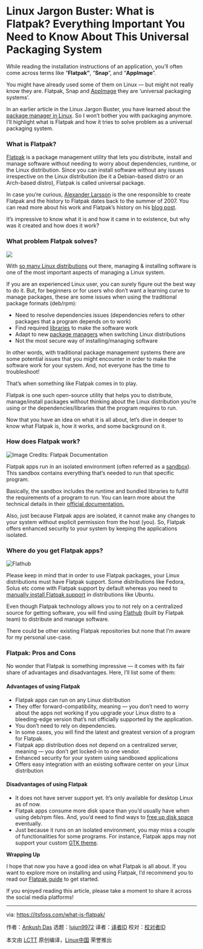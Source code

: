 [#]: collector: (lujun9972)
[#]: translator: ( )
[#]: reviewer: ( )
[#]: publisher: ( )
[#]: url: ( )
[#]: subject: (Linux Jargon Buster: What is Flatpak? Everything Important You Need to Know About This Universal Packaging System)
[#]: via: (https://itsfoss.com/what-is-flatpak/)
[#]: author: (Ankush Das https://itsfoss.com/author/ankush/)

Linux Jargon Buster: What is Flatpak? Everything Important You Need to Know About This Universal Packaging System
======

While reading the installation instructions of an application, you’ll often come across terms like “**Flatpak”**, “**Snap**”, and “**AppImage**”.

You might have already used some of them on Linux — but might not really know they are. Flatpak, Snap and [AppImage][1] they are ‘universal packaging systems’.

In an earlier article in the Linux Jargon Buster, you have learned about the [package manager in Linux][2]. So I won’t bother you with packaging anymore. I’ll highlight what is Flatpak and how it tries to solve problem as a universal packaging system.

### What is Flatpak?

[Flatpak][3] is a package management utility that lets you distribute, install and manage software without needing to worry about dependencies, runtime, or the Linux distribution. Since you can install software without any issues irrespective on the Linux distribution (be it a Debian-based distro or an Arch-based distro), Flatpak is called universal package.

In case you’re curious, [Alexander Larsson][4] is the one responsible to create Flatpak and the history to Flatpak dates back to the summer of 2007. You can read more about his work and Flatpak’s history on his [blog post][5].

It’s impressive to know what it is and how it came in to existence, but why was it created and how does it work?

### What problem Flatpak solves?

![][6]

With [so many Linux distributions][7] out there, managing &amp; installing software is one of the most important aspects of managing a Linux system.

If you are an experienced Linux user, you can surely figure out the best way to do it. But, for beginners or for users who don’t want a learning curve to manage packages, these are some issues when using the traditional package formats (deb/rpm):

  * Need to resolve dependencies issues (dependencies refers to other packages that a program depends on to work)
  * Find required [libraries][8] to make the software work
  * Adapt to new [package managers][9] when switching Linux distributions
  * Not the most secure way of installing/managing software



In other words, with traditional package management systems there are some potential issues that you might encounter in order to make the software work for your system. And, not everyone has the time to troubleshoot!

That’s when something like Flatpak comes in to play.

Flatpak is one such open-source utility that helps you to distribute, manage/install packages without thinking about the Linux distribution you’re using or the dependencies/libraries that the program requires to run.

Now that you have an idea on what it is all about, let’s dive in deeper to know what Flatpak is, how it works, and some background on it.

### How does Flatpak work?

![Image Credits: Flatpak Documentation][10]

Flatpak apps run in an isolated environment (often referred as a [sandbox][11]). This sandbox contains everything that’s needed to run that specific program.

Basically, the sandbox includes the runtime and bundled libraries to fulfill the requirements of a program to run. You can learn more about the technical details in their [official documentation.][12]

Also, just because Flatpak apps are isolated, it cannot make any changes to your system without explicit permission from the host (you). So, Flatpak offers enhanced security to your system by keeping the applications isolated.

### Where do you get Flatpak apps?

![Flathub][13]

Please keep in mind that in order to use Flatpak packages, your Linux distributions must have Flatpak support. Some distributions like Fedora, Solus etc come with Flatpak support by default whereas you need to [manually install Flatpak support][14] in distributions like Ubuntu.

Even though Flatpak technology allows you to not rely on a centralized source for getting software, you will find using [Flathub][15] (built by Flatpak team) to distribute and manage software.

There could be other existing Flatpak repositories but none that I’m aware for my personal use-case.

### Flatpak: Pros and Cons

No wonder that Flatpak is something impressive — it comes with its fair share of advantages and disadvantages. Here, I’ll list some of them:

#### Advantages of using Flatpak

  * Flatpak apps can run on any Linux distribution
  * They offer forward-compatibility, meaning — you don’t need to worry about the apps not working if you upgrade your Linux distro to a bleeding-edge version that’s not officially supported by the application.
  * You don’t need to rely on dependencies.
  * In some cases, you will find the latest and greatest version of a program for Flatpak.
  * Flatpak app distribution does not depend on a centralized server, meaning — you don’t get locked-in to one vendor.
  * Enhanced security for your system using sandboxed applications
  * Offers easy integration with an existing software center on your Linux distribution



#### Disadvantages of using Flatpak

  * It does not have server support yet. It’s only available for desktop Linux as of now.
  * Flatpak apps consume more disk space than you’d usually have when using deb/rpm files. And, you’d need to find ways to [free up disk space][16] eventually.
  * Just because it runs on an isolated environment, you may miss a couple of functionalities for some programs. For instance, Flatpak apps may not support your custom [GTK theme][17].



**Wrapping Up**

I hope that now you have a good idea on what Flatpak is all about. If you want to explore more on installing and using Flatpak, I’d recommend you to read our [Flatpak guide][14] to get started.

If you enjoyed reading this article, please take a moment to share it across the social media platforms!

--------------------------------------------------------------------------------

via: https://itsfoss.com/what-is-flatpak/

作者：[Ankush Das][a]
选题：[lujun9972][b]
译者：[译者ID](https://github.com/译者ID)
校对：[校对者ID](https://github.com/校对者ID)

本文由 [LCTT](https://github.com/LCTT/TranslateProject) 原创编译，[Linux中国](https://linux.cn/) 荣誉推出

[a]: https://itsfoss.com/author/ankush/
[b]: https://github.com/lujun9972
[1]: https://itsfoss.com/use-appimage-linux/
[2]: https://itsfoss.com/package-manager/
[3]: https://www.flatpak.org/
[4]: https://github.com/alexlarsson
[5]: https://blogs.gnome.org/alexl/2018/06/20/flatpak-a-history/
[6]: https://i0.wp.com/itsfoss.com/wp-content/uploads/2020/10/what-is-flatpak.png?resize=800%2C450&ssl=1
[7]: https://itsfoss.com/what-is-linux/
[8]: https://en.wikipedia.org/wiki/Library_%28computing%29
[9]: https://en.wikipedia.org/wiki/Package_manager
[10]: https://i2.wp.com/itsfoss.com/wp-content/uploads/2020/07/flatpak-working.png?resize=800%2C558&ssl=1
[11]: https://en.wikipedia.org/wiki/Sandbox_(computer_security)
[12]: https://docs.flatpak.org/en/latest/index.html
[13]: https://i0.wp.com/itsfoss.com/wp-content/uploads/2020/07/flathub-screenshot.jpg?resize=800%2C404&ssl=1
[14]: https://itsfoss.com/flatpak-guide/
[15]: https://flathub.org/home
[16]: https://itsfoss.com/free-up-space-ubuntu-linux/
[17]: https://itsfoss.com/best-gtk-themes/
